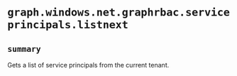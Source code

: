 # `graph.windows.net.graphrbac.serviceprincipals.listnext`

## `summary`
Gets a list of service principals from the current tenant.


